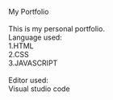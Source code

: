 My Portfolio
<br>
<br>
This is my personal portfolio. <br>
 Language used:<br>
 1.HTML<br>
 2.CSS<br>
 3.JAVASCRIPT<br>
<br>
Editor used:<br>
Visual studio code
